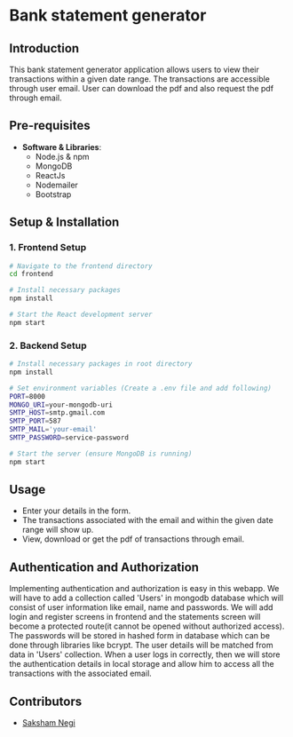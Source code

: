 
# Bank statement generator

## Introduction
This bank statement generator application allows users to view their transactions within a given date range. The transactions are accessible through user email. User can download the pdf and also request the pdf through email.

## Pre-requisites

- **Software & Libraries**:
  - Node.js & npm
  - MongoDB
  - ReactJs
  - Nodemailer
  - Bootstrap

## Setup & Installation

### 1. Frontend Setup

```bash
# Navigate to the frontend directory
cd frontend

# Install necessary packages
npm install

# Start the React development server
npm start

```

### 2. Backend Setup

```bash
# Install necessary packages in root directory
npm install

# Set environment variables (Create a .env file and add following)
PORT=8000
MONGO_URI=your-mongodb-uri
SMTP_HOST=smtp.gmail.com
SMTP_PORT=587
SMTP_MAIL='your-email'
SMTP_PASSWORD=service-password

# Start the server (ensure MongoDB is running)
npm start

```

## Usage
- Enter your details in the form.
- The transactions associated with the email and within the given date range will show up.
- View, download or get the pdf of transactions through email.

## Authentication and Authorization
Implementing authentication and authorization is easy in this webapp. We will have to add a collection called 'Users' in mongodb database which will consist of user information like email, name and passwords. We will add login and register screens in frontend and the statements screen will become a protected route(it cannot be opened without authorized access). The passwords will be stored in hashed form in database which can be done through libraries like bcrypt. The user details will be matched from data in 'Users' collection. When a user logs in correctly, then we will store the authentication details in local storage and allow him to access all the transactions with the associated email.

## Contributors
- [Saksham Negi](https://www.linkedin.com/in/sakshamian/)
